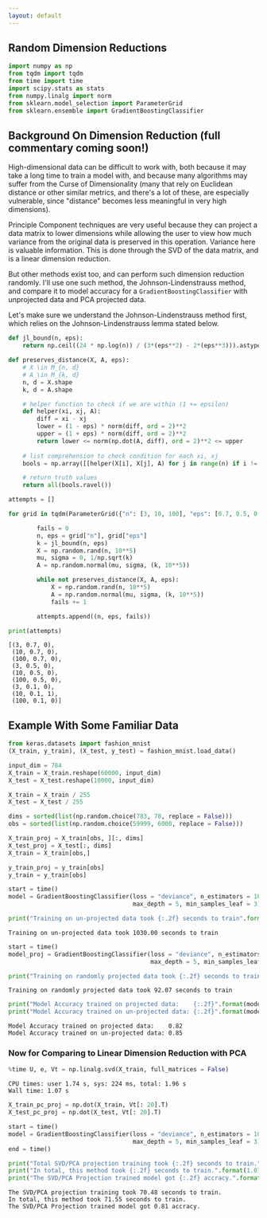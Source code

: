 ```yaml
---
layout: default
---
```


## Random Dimension Reductions 

<script type="text/javascript" async="" src="https://cdnjs.cloudflare.com/ajax/libs/mathjax/2.7.4/MathJax.js?config=TeX-MML-AM_CHTML"></script> 


```python 
import numpy as np 
from tqdm import tqdm
from time import time 
import scipy.stats as stats
from numpy.linalg import norm 
from sklearn.model_selection import ParameterGrid       
from sklearn.ensemble import GradientBoostingClassifier  
```

## Background On Dimension Reduction (full commentary coming soon!) 

High-dimensional data can be difficult to work with, both because it may take a long time to train a model with, and because many algorithms may suffer from the Curse of Dimensionality (many that rely on Euclidean distance or other similar metrics, and there's a lot of these, are especially vulnerable, since "distance" becomes less meaningful in very high dimensions).   

Principle Component techniques are very useful because they can project a data matrix to lower dimensions while allowing the user to view how much variance from the original data is preserved in this operation. Variance here is valuable information. This is done through the SVD of the data matrix, and is a linear dimension reduction. 

But other methods exist too, and can perform such dimension reduction randomly. I'll use one such method, the Johnson-Lindenstrauss method, and compare it to model accuracy for a ```GradientBoostingClassifier``` with unprojected data and PCA projected data. 

Let's make sure we understand the Johnson-Lindenstrauss method first, which relies on the Johnson-Lindenstrauss lemma stated below. 



```python
def jl_bound(n, eps): 
    return np.ceil((24 * np.log(n)) / (3*(eps**2) - 2*(eps**3))).astype(int) 
``` 

```python
def preserves_distance(X, A, eps): 
    # X \in M_{n, d} 
    # A \in M_{k, d}   
    n, d = X.shape  
    k, d = A.shape 

    # helper function to check if we are within (1 += epsilon) 
    def helper(xi, xj, A):  
        diff = xi - xj
        lower = (1 - eps) * norm(diff, ord = 2)**2    
        upper = (1 + eps) * norm(diff, ord = 2)**2 
        return lower <= norm(np.dot(A, diff), ord = 2)**2 <= upper         
    
    # list comprehension to check condition for each xi, xj 
    bools = np.array([[helper(X[i], X[j], A) for j in range(n) if i != j] for i in range(n)])       

    # return truth values      
    return all(bools.ravel())   
``` 

```python
attempts = [] 

for grid in tqdm(ParameterGrid({"n": [3, 10, 100], "eps": [0.7, 0.5, 0.1]})):   

        fails = 0
        n, eps = grid["n"], grid["eps"]
        k = jl_bound(n, eps) 
        X = np.random.rand(n, 10**5) 
        mu, sigma = 0, 1/np.sqrt(k) 
        A = np.random.normal(mu, sigma, (k, 10**5))   

        while not preserves_distance(X, A, eps):
            X = np.random.rand(n, 10**5)
            A = np.random.normal(mu, sigma, (k, 10**5))  
            fails += 1 

        attempts.append((n, eps, fails))  

print(attempts) 
``` 

```
[(3, 0.7, 0),
 (10, 0.7, 0),
 (100, 0.7, 0),
 (3, 0.5, 0),
 (10, 0.5, 0),
 (100, 0.5, 0),
 (3, 0.1, 0),
 (10, 0.1, 1),
 (100, 0.1, 0)] 
``` 

## Example With Some Familiar Data 
```python
from keras.datasets import fashion_mnist
(X_train, y_train), (X_test, y_test) = fashion_mnist.load_data()  

input_dim = 784 
X_train = X_train.reshape(60000, input_dim)
X_test = X_test.reshape(10000, input_dim) 

X_train = X_train / 255
X_test = X_test / 255

dims = sorted(list(np.random.choice(783, 78, replace = False)))  
obs = sorted(list(np.random.choice(59999, 6000, replace = False)))    

X_train_proj = X_train[obs, ][:, dims]  
X_test_proj = X_test[:, dims]   
X_train = X_train[obs,] 

y_train_proj = y_train[obs]  
y_train = y_train[obs] 
``` 

```python
start = time() 
model = GradientBoostingClassifier(loss = "deviance", n_estimators = 100, 
                                   max_depth = 5, min_samples_leaf = 3).fit(X_train, y_train) 

print("Training on un-projected data took {:.2f} seconds to train".format(time() - start))  
``` 

```
Training on un-projected data took 1030.00 seconds to train
```

```python
start = time() 
model_proj = GradientBoostingClassifier(loss = "deviance", n_estimators = 100, 
                                        max_depth = 5, min_samples_leaf = 3).fit(X_train_proj, y_train_proj) 

print("Training on randomly projected data took {:.2f} seconds to train".format(time() - start))  
``` 

```
Training on randomly projected data took 92.07 seconds to train 
```

```python
print("Model Accuracy trained on projected data:    {:.2f}".format(model_proj.score(X_test_proj, y_test)))
print("Model Accuracy trained on un-projected data: {:.2f}".format(model.score(X_test, y_test)))
``` 
```
Model Accuracy trained on projected data:    0.82
Model Accuracy trained on un-projected data: 0.85
```

### Now for Comparing to Linear Dimension Reduction with PCA

```python
%time U, e, Vt = np.linalg.svd(X_train, full_matrices = False) 
``` 
```
CPU times: user 1.74 s, sys: 224 ms, total: 1.96 s
Wall time: 1.07 s 
```

```python
X_train_pc_proj = np.dot(X_train, Vt[: 20].T) 
X_test_pc_proj = np.dot(X_test, Vt[: 20].T)  

start = time() 
model = GradientBoostingClassifier(loss = "deviance", n_estimators = 100, 
                                   max_depth = 5, min_samples_leaf = 3).fit(X_train_pc_proj, y_train)  
end = time() 

print("Total SVD/PCA projection training took {:.2f} seconds to train.".format(end - start))   
print("In total, this method took {:.2f} seconds to train.".format(1.07 + 70.48))   
print("The SVD/PCA Projection trained model got {:.2f} accracy.".format(model.score(X_test_pc_proj, y_test))) 
``` 

```
The SVD/PCA projection training took 70.48 seconds to train.
In total, this method took 71.55 seconds to train.
The SVD/PCA Projection trained model got 0.81 accracy.
```
